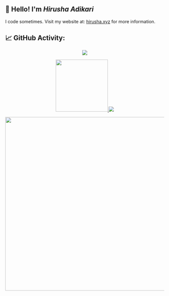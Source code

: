 <h2><b>👋 Hello! I'm <i>Hirusha Adikari</i></b></h2>

I code sometimes. Visit my website at: [hirusha.xyz](https://hirusha.xyz) for more information.


## 📈 GitHub Activity:

<p align="center">
<img src="https://github-readme-streak-stats.herokuapp.com?user=hirusha-adi&theme=radical&hide_border=true"></img>
</p>

<p align="center"><a href="https://github.com/hirusha-adi">
<img height="165" src="https://github-readme-stats.vercel.app/api?username=hirusha-adi&show_icons=true&theme=radical&include_all_commits=true"> 
</a>
 <a href="https://github.com/hirusha-adi">
<img src="https://github-readme-stats.vercel.app/api/top-langs/?username=hirusha-adi&theme=radical&layout=compact" />
</a></p>

<p align="center">
<a href="https://github.com/hirusha-adi"><img width=550 src="https://github-profile-trophy.vercel.app/?username=hirusha-adi&theme=dracula&no-frame=true&title=Followers,Stars,Commit,Repository,Issues"/></a>
</p>

<br>
<br>

